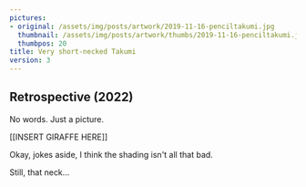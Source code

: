 ```yaml
---
pictures:
- original: /assets/img/posts/artwork/2019-11-16-penciltakumi.jpg
  thumbnail: /assets/img/posts/artwork/thumbs/2019-11-16-penciltakumi.jpg
  thumbpos: 20
title: Very short-necked Takumi
version: 3
---
```

## Retrospective (2022)
No words. Just a picture.

[[INSERT GIRAFFE HERE]]

Okay, jokes aside, I think the shading isn't all that bad.

Still, that neck...
